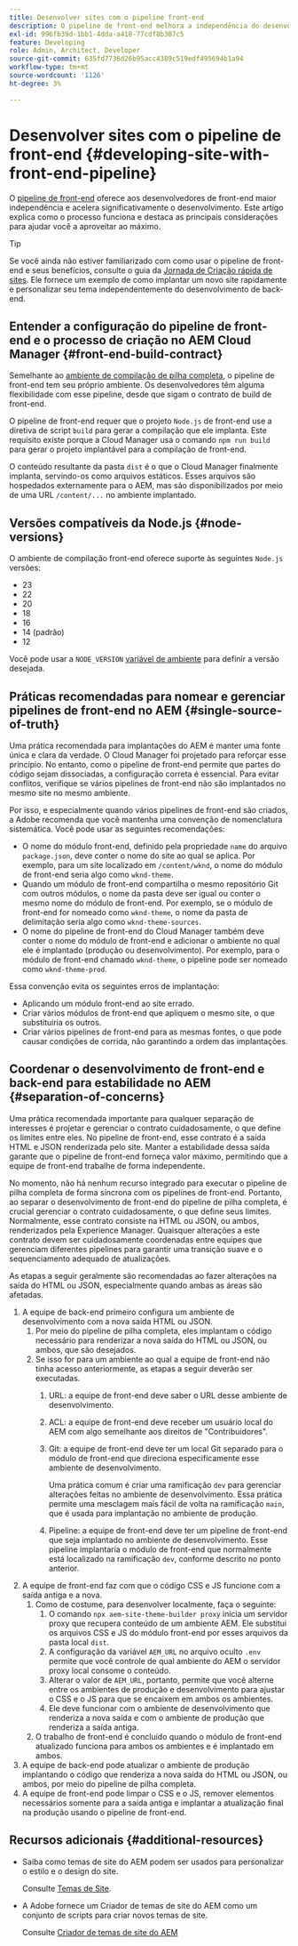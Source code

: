 ```yaml
---
title: Desenvolver sites com o pipeline front-end
description: O pipeline de front-end melhora a independência do desenvolvedor e acelera o processo de desenvolvimento. Este artigo descreve as principais considerações do processo de build de front-end para garantir desempenho e eficiência ideais.
exl-id: 996fb39d-1bb1-4dda-a418-77cdf8b307c5
feature: Developing
role: Admin, Architect, Developer
source-git-commit: 635fd7736d26b95acc4389c519edf495694b1a94
workflow-type: tm+mt
source-wordcount: '1126'
ht-degree: 3%

---
```



# Desenvolver sites com o pipeline de front-end {#developing-site-with-front-end-pipeline}

O [pipeline de front-end](/help/implementing/cloud-manager/configuring-pipelines/introduction-ci-cd-pipelines.md#front-end) oferece aos desenvolvedores de front-end maior independência e acelera significativamente o desenvolvimento. Este artigo explica como o processo funciona e destaca as principais considerações para ajudar você a aproveitar ao máximo.

>[!TIP]
>
>Se você ainda não estiver familiarizado com como usar o pipeline de front-end e seus benefícios, consulte o guia da [Jornada de Criação rápida de sites](/help/journey-sites/quick-site/overview.md). Ele fornece um exemplo de como implantar um novo site rapidamente e personalizar seu tema independentemente do desenvolvimento de back-end.

## Entender a configuração do pipeline de front-end e o processo de criação no AEM Cloud Manager {#front-end-build-contract}

Semelhante ao [ambiente de compilação de pilha completa](/help/implementing/cloud-manager/getting-access-to-aem-in-cloud/build-environment-details.md), o pipeline de front-end tem seu próprio ambiente. Os desenvolvedores têm alguma flexibilidade com esse pipeline, desde que sigam o contrato de build de front-end.

O pipeline de front-end requer que o projeto `Node.js` de front-end use a diretiva de script `build` para gerar a compilação que ele implanta. Este requisito existe porque a Cloud Manager usa o comando `npm run build` para gerar o projeto implantável para a compilação de front-end.

O conteúdo resultante da pasta `dist` é o que o Cloud Manager finalmente implanta, servindo-os como arquivos estáticos. Esses arquivos são hospedados externamente para o AEM, mas são disponibilizados por meio de uma URL `/content/...` no ambiente implantado.

## Versões compatíveis da Node.js {#node-versions}

O ambiente de compilação front-end oferece suporte às seguintes `Node.js` versões:

* 23
* 22
* 20
* 18
* 16
* 14 (padrão)
* 12

Você pode usar a `NODE_VERSION` [variável de ambiente](/help/implementing/cloud-manager/environment-variables.md) para definir a versão desejada.

## Práticas recomendadas para nomear e gerenciar pipelines de front-end no AEM {#single-source-of-truth}

Uma prática recomendada para implantações do AEM é manter uma fonte única e clara da verdade. O Cloud Manager foi projetado para reforçar esse princípio. No entanto, como o pipeline de front-end permite que partes do código sejam dissociadas, a configuração correta é essencial. Para evitar conflitos, verifique se vários pipelines de front-end não são implantados no mesmo site no mesmo ambiente.

Por isso, e especialmente quando vários pipelines de front-end são criados, a Adobe recomenda que você mantenha uma convenção de nomenclatura sistemática. Você pode usar as seguintes recomendações:

* O nome do módulo front-end, definido pela propriedade `name` do arquivo `package.json`, deve conter o nome do site ao qual se aplica. Por exemplo, para um site localizado em `/content/wknd`, o nome do módulo de front-end seria algo como `wknd-theme`.
* Quando um módulo de front-end compartilha o mesmo repositório Git com outros módulos, o nome da pasta deve ser igual ou conter o mesmo nome do módulo de front-end. Por exemplo, se o módulo de front-end for nomeado como `wknd-theme`, o nome da pasta de delimitação seria algo como `wknd-theme-sources`.
* O nome do pipeline de front-end do Cloud Manager também deve conter o nome do módulo de front-end e adicionar o ambiente no qual ele é implantado (produção ou desenvolvimento). Por exemplo, para o módulo de front-end chamado `wknd-theme`, o pipeline pode ser nomeado como `wknd-theme-prod`.

Essa convenção evita os seguintes erros de implantação:

* Aplicando um módulo front-end ao site errado.
* Criar vários módulos de front-end que apliquem o mesmo site, o que substituiria os outros.
* Criar vários pipelines de front-end para as mesmas fontes, o que pode causar condições de corrida, não garantindo a ordem das implantações.

## Coordenar o desenvolvimento de front-end e back-end para estabilidade no AEM {#separation-of-concerns}

Uma prática recomendada importante para qualquer separação de interesses é projetar e gerenciar o contrato cuidadosamente, o que define os limites entre eles. No pipeline de front-end, esse contrato é a saída HTML e JSON renderizada pelo site. Manter a estabilidade dessa saída garante que o pipeline de front-end forneça valor máximo, permitindo que a equipe de front-end trabalhe de forma independente.

No momento, não há nenhum recurso integrado para executar o pipeline de pilha completa de forma síncrona com os pipelines de front-end. Portanto, ao separar o desenvolvimento de front-end do pipeline de pilha completa, é crucial gerenciar o contrato cuidadosamente, o que define seus limites. Normalmente, esse contrato consiste na HTML ou JSON, ou ambos, renderizados pela Experience Manager. Quaisquer alterações a este contrato devem ser cuidadosamente coordenadas entre equipes que gerenciam diferentes pipelines para garantir uma transição suave e o sequenciamento adequado de atualizações.

As etapas a seguir geralmente são recomendadas ao fazer alterações na saída do HTML ou JSON, especialmente quando ambas as áreas são afetadas.

1. A equipe de back-end primeiro configura um ambiente de desenvolvimento com a nova saída HTML ou JSON.
   1. Por meio do pipeline de pilha completa, eles implantam o código necessário para renderizar a nova saída do HTML ou JSON, ou ambos, que são desejados.
   1. Se isso for para um ambiente ao qual a equipe de front-end não tinha acesso anteriormente, as etapas a seguir deverão ser executadas.
      1. URL: a equipe de front-end deve saber o URL desse ambiente de desenvolvimento.
      1. ACL: a equipe de front-end deve receber um usuário local do AEM com algo semelhante aos direitos de &quot;Contribuidores&quot;.
      1. Git: a equipe de front-end deve ter um local Git separado para o módulo de front-end que direciona especificamente esse ambiente de desenvolvimento.

         Uma prática comum é criar uma ramificação `dev` para gerenciar alterações feitas no ambiente de desenvolvimento. Essa prática permite uma mesclagem mais fácil de volta na ramificação `main`, que é usada para implantação no ambiente de produção.

      1. Pipeline: a equipe de front-end deve ter um pipeline de front-end que seja implantado no ambiente de desenvolvimento. Esse pipeline implantaria o módulo de front-end que normalmente está localizado na ramificação `dev`, conforme descrito no ponto anterior.
1. A equipe de front-end faz com que o código CSS e JS funcione com a saída antiga e a nova.
   1. Como de costume, para desenvolver localmente, faça o seguinte:
      1. O comando `npx aem-site-theme-builder proxy` inicia um servidor proxy que recupera conteúdo de um ambiente AEM. Ele substitui os arquivos CSS e JS do módulo front-end por esses arquivos da pasta local `dist`.
      1. A configuração da variável `AEM_URL` no arquivo oculto `.env` permite que você controle de qual ambiente do AEM o servidor proxy local consome o conteúdo.
      1. Alterar o valor de `AEM_URL`, portanto, permite que você alterne entre os ambientes de produção e desenvolvimento para ajustar o CSS e o JS para que se encaixem em ambos os ambientes.
      1. Ele deve funcionar com o ambiente de desenvolvimento que renderiza a nova saída e com o ambiente de produção que renderiza a saída antiga.
   1. O trabalho de front-end é concluído quando o módulo de front-end atualizado funciona para ambos os ambientes e é implantado em ambos.
1. A equipe de back-end pode atualizar o ambiente de produção implantando o código que renderiza a nova saída do HTML ou JSON, ou ambos, por meio do pipeline de pilha completa.
1. A equipe de front-end pode limpar o CSS e o JS, remover elementos necessários somente para a saída antiga e implantar a atualização final na produção usando o pipeline de front-end.

## Recursos adicionais {#additional-resources}

* Saiba como temas de site do AEM podem ser usados para personalizar o estilo e o design do site.

  Consulte [Temas de Site](/help/sites-cloud/administering/site-creation/site-themes.md).

* A Adobe fornece um Criador de temas de site do AEM como um conjunto de scripts para criar novos temas de site.

  Consulte [Criador de temas de site do AEM](https://github.com/adobe/aem-site-theme-builder)


